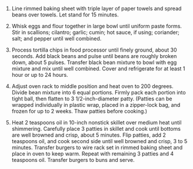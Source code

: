 1. Line rimmed baking sheet with triple layer of paper towels and spread beans over towels. Let stand for 15 minutes.

2. Whisk eggs and flour together in large bowl until uniform paste forms. Stir in scallions; cilantro; garlic; cumin; hot sauce, if using; coriander; salt; and pepper until well combined.

3. Process tortilla chips in food processor until finely ground, about 30 seconds. Add black beans and pulse until beans are roughly broken down, about 5 pulses. Transfer black bean mixture to bowl with egg mixture and mix until well combined. Cover and refrigerate for at least 1 hour or up to 24 hours.

4. Adjust oven rack to middle position and heat oven to 200 degrees. Divide bean mixture into 6 equal portions. Firmly pack each portion into tight ball, then flatten to 3 1/2-inch-diameter patty. (Patties can be wrapped individually in plastic wrap, placed in a zipper-lock bag, and frozen for up to 2 weeks. Thaw patties before cooking.)

5. Heat 2 teaspoons oil in 10-inch nonstick skillet over medium heat until shimmering. Carefully place 3 patties in skillet and cook until bottoms are well browned and crisp, about 5 minutes. Flip patties, add 2 teaspoons oil, and cook second side until well browned and crisp, 3 to 5 minutes. Transfer burgers to wire rack set in rimmed baking sheet and place in oven to keep warm. Repeat with remaining 3 patties and 4 teaspoons oil. Transfer burgers to buns and serve.
